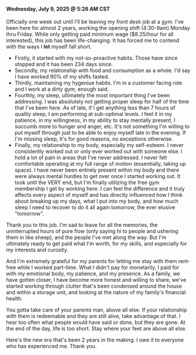 #### Wednesday, July 9, 2025 @ 5:26 AM CST

Officially one week out until I'll be leaving my front desk job at a gym. I've been here for almost 2 years, working the opening shift (4:30-9am) Monday thru Friday. While only getting paid minimum wage ($8.25/hour for all interested), this job has been life-changing. It has forced me to contend with the ways I **let** myself fall short. 

* Firstly, it started with my not-so-proactive habits. Those have since stopped and it has been 234 days since.  
* Secondly, my relationship with food and consumption as a whole. I'd say I have worked 90% of my shifts fasted.   
* Thirdly, maintaining my hygeniue habits. I'm in a customer facing role and I work at a dirty gym, enough said. 
* Fourthly, my sleep, ultimately the most important thing I've been addressing. I was absolutely not getting proper sleep for half of the time that I've been here. As of late, if I get anything less than 7 hours of quality sleep, I am performing at sub-optimal levels. I feel it in my patience, in my willingness, in my ability to stay mentally present, I succumb more to hunger and anger, etc. It's not something I'm willing to put myself through just to be able to enjoy myself late in the evening. If I'm missing sleep, it's for good reasons, no exceptions otherwise.
* Finally, my relationship to my body, especially my self-esteem. I never consistently worked out or only ever worked out with someone else. I hold a lot of pain in areas that I've never addressed. I never felt comfortable operating at my full range of motion (essentially, taking up space). I have never been entirely present within my body and there were always mental hurdles to get over once I started working out. It took until the VERY end, but I'm finally utilizing the free gym membership I get by working here. I can feel the difference and it truly affects every aspect of myself and has directly influenced how I think about breaking up my days, what I put into my body, and how much sleep I need to recover to do it all again tomorrow, the ever elusive "tomorrow". 

Thank you to this job. I'm sad to leave for all the memories, the uninterrupted hours of pure flow (only saying hi to people and ushering them in like sheep), and the people I've met along the way. But I'm ultimately ready to get paid what I'm worth, for my skills, and especially for my interests and curosity. 

And I'm extremely grateful for my parents for letting me stay with them rent-free while I worked part-time. What I didn't pay for monetarily, I paid for with my emotional body, my patience, and my presence. As a family, we have gotten closer, I have become more honest and willing to share, we've started working through clutter that's been condensed around the house and within a storage unit, and looking at the nature of my family's financial health. 

You gotta take care of your parents man, above all else. If your relationship with them is redeemable and they are still alive, take advantage of that. I hear too often what people would have said or done, but they are gone. At the end of the day, life is too short. Stay where your feet are above all else. 

Here's the new era that's been 2 years in the making. I owe it to everyone who has experienced me. Thank you.
